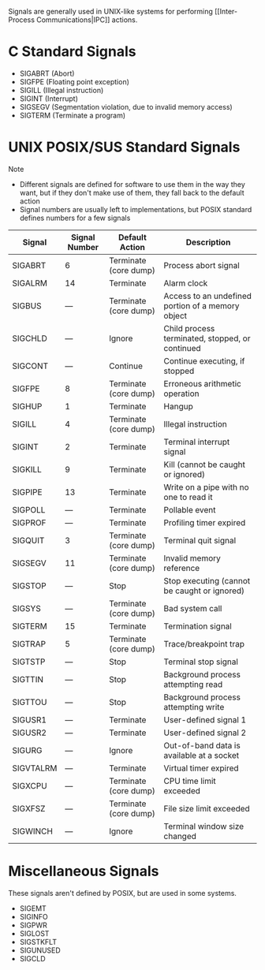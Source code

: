 Signals are generally used in UNIX-like systems for performing [[Inter-Process Communications|IPC]] actions.
# C Standard Signals
- SIGABRT (Abort)
- SIGFPE (Floating point exception)
- SIGILL (Illegal instruction)
- SIGINT (Interrupt)
- SIGSEGV (Segmentation violation, due to invalid memory access)
- SIGTERM (Terminate a program)
# UNIX POSIX/SUS Standard Signals

> [!NOTE]
> - Different signals are defined for software to use them in the way they want, but if they don't make use of them, they fall back to the default action
> - Signal numbers are usually left to implementations, but POSIX standard defines numbers for a few signals

| Signal | Signal Number | Default Action | Description |
| --- | --- | --- | --- |
| SIGABRT | 6 | Terminate (core dump) | Process abort signal |
| SIGALRM | 14 | Terminate | Alarm clock |
| SIGBUS | — | Terminate (core dump) | Access to an undefined portion of a memory object |
| SIGCHLD | — | Ignore | Child process terminated, stopped, or continued |
| SIGCONT | — | Continue | Continue executing, if stopped |
| SIGFPE | 8 | Terminate (core dump) | Erroneous arithmetic operation |
| SIGHUP | 1 | Terminate | Hangup |
| SIGILL | 4 | Terminate (core dump) | Illegal instruction |
| SIGINT | 2 | Terminate | Terminal interrupt signal |
| SIGKILL | 9 | Terminate | Kill (cannot be caught or ignored) |
| SIGPIPE | 13 | Terminate | Write on a pipe with no one to read it |
| SIGPOLL | — | Terminate | Pollable event |
| SIGPROF | — | Terminate | Profiling timer expired |
| SIGQUIT | 3 | Terminate (core dump) | Terminal quit signal |
| SIGSEGV | 11 | Terminate (core dump) | Invalid memory reference |
| SIGSTOP | — | Stop | Stop executing (cannot be caught or ignored) |
| SIGSYS | — | Terminate (core dump) | Bad system call |
| SIGTERM | 15 | Terminate | Termination signal |
| SIGTRAP | 5 | Terminate (core dump) | Trace/breakpoint trap |
| SIGTSTP | — | Stop | Terminal stop signal |
| SIGTTIN | — | Stop | Background process attempting read |
| SIGTTOU | — | Stop | Background process attempting write |
| SIGUSR1 | — | Terminate | User-defined signal 1 |
| SIGUSR2 | — | Terminate | User-defined signal 2 |
| SIGURG | — | Ignore | Out-of-band data is available at a socket |
| SIGVTALRM | — | Terminate | Virtual timer expired |
| SIGXCPU | — | Terminate (core dump) | CPU time limit exceeded |
| SIGXFSZ | — | Terminate (core dump) | File size limit exceeded |
| SIGWINCH | — | Ignore | Terminal window size changed |
# Miscellaneous Signals
These signals aren't defined by POSIX, but are used in some systems.

- SIGEMT
- SIGINFO
- SIGPWR
- SIGLOST
- SIGSTKFLT
- SIGUNUSED
- SIGCLD